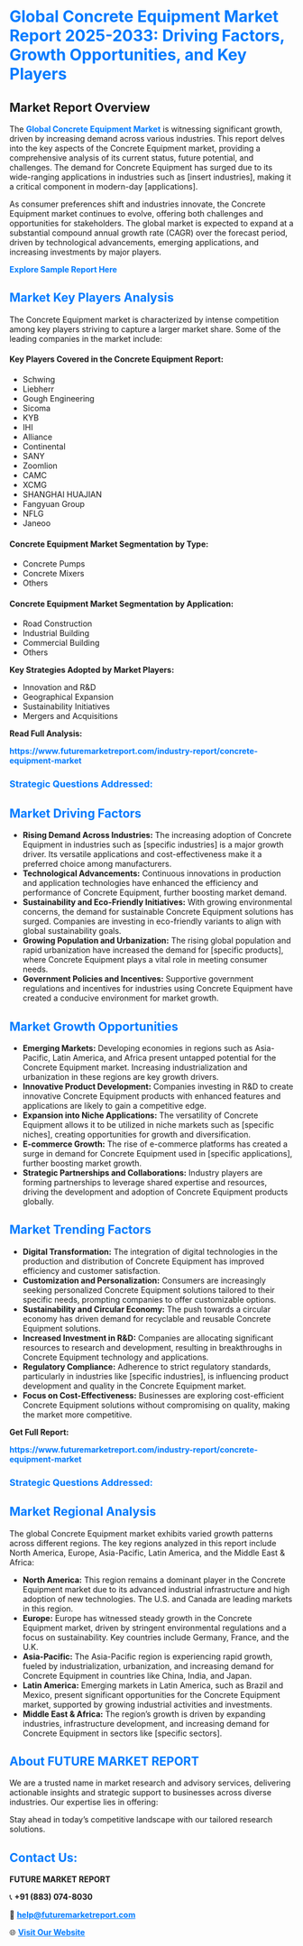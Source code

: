 <h1 style="color: #007BFF;">Global Concrete Equipment Market Report 2025-2033: Driving Factors, Growth Opportunities, and Key Players</h1>

<section id="overview">
<h2>Market Report Overview</h2>
<p>The <a href="https://www.futuremarketreport.com/industry-report/concrete-equipment-market" style="color: #007BFF; text-decoration: none;"><strong>Global Concrete Equipment Market</strong></a> is witnessing significant growth, driven by increasing demand across various industries. This report delves into the key aspects of the Concrete Equipment market, providing a comprehensive analysis of its current status, future potential, and challenges. The demand for Concrete Equipment has surged due to its wide-ranging applications in industries such as [insert industries], making it a critical component in modern-day [applications].</p>
<p>As consumer preferences shift and industries innovate, the Concrete Equipment market continues to evolve, offering both challenges and opportunities for stakeholders. The global market is expected to expand at a substantial compound annual growth rate (CAGR) over the forecast period, driven by technological advancements, emerging applications, and increasing investments by major players.</p>
</section>

<section id="overview">
<p><a href="https://www.futuremarketreport.com/request-sample/reportId=60090" style="color: #007BFF; text-decoration: none;"><strong>Explore Sample Report Here</strong></a></p>
</section>

<section id="key-players">
<h2 style="color: #007BFF;">Market Key Players Analysis</h2>
<p>The Concrete Equipment market is characterized by intense competition among key players striving to capture a larger market share. Some of the leading companies in the market include:</p>
<h4>Key Players Covered in the Concrete Equipment Report:</h4>
<ul><li>Schwing</li><li>Liebherr</li><li>Gough Engineering</li><li>Sicoma</li><li>KYB</li><li>IHI</li><li>Alliance</li><li>Continental</li><li>SANY</li><li>Zoomlion</li><li>CAMC</li><li>XCMG</li><li>SHANGHAI HUAJIAN</li><li>Fangyuan Group</li><li>NFLG</li><li>Janeoo</li></ul>
<h4>Concrete Equipment Market Segmentation by Type:</h4>
<ul><li>Concrete Pumps</li><li>Concrete Mixers</li><li>Others</li></ul>

<h4>Concrete Equipment Market Segmentation by Application:</h4>
<ul><li>Road Construction</li><li>Industrial Building</li><li>Commercial Building</li><li>Others</li></ul>
<p><strong>Key Strategies Adopted by Market Players:</strong></p>
<ul>
<li>Innovation and R&D</li>
<li>Geographical Expansion</li>
<li>Sustainability Initiatives</li>
<li>Mergers and Acquisitions</li>
</ul>
</section>

<section>
<p><strong>Read Full Analysis: </strong></p><a href="https://www.futuremarketreport.com/industry-report/concrete-equipment-market" style="color: #007BFF; text-decoration: none;"><strong>https://www.futuremarketreport.com/industry-report/concrete-equipment-market</strong></a>
<h3 style="color: #007BFF;">Strategic Questions Addressed:</h3>
</section>

<section id="driving-factors">
<h2 style="color: #007BFF;">Market Driving Factors</h2>
<ul>
<li><strong>Rising Demand Across Industries:</strong> The increasing adoption of Concrete Equipment in industries such as [specific industries] is a major growth driver. Its versatile applications and cost-effectiveness make it a preferred choice among manufacturers.</li>
<li><strong>Technological Advancements:</strong> Continuous innovations in production and application technologies have enhanced the efficiency and performance of Concrete Equipment, further boosting market demand.</li>
<li><strong>Sustainability and Eco-Friendly Initiatives:</strong> With growing environmental concerns, the demand for sustainable Concrete Equipment solutions has surged. Companies are investing in eco-friendly variants to align with global sustainability goals.</li>
<li><strong>Growing Population and Urbanization:</strong> The rising global population and rapid urbanization have increased the demand for [specific products], where Concrete Equipment plays a vital role in meeting consumer needs.</li>
<li><strong>Government Policies and Incentives:</strong> Supportive government regulations and incentives for industries using Concrete Equipment have created a conducive environment for market growth.</li>
</ul>
</section>

<section id="growth-opportunities">
<h2 style="color: #007BFF;">Market Growth Opportunities</h2>
<ul>
<li><strong>Emerging Markets:</strong> Developing economies in regions such as Asia-Pacific, Latin America, and Africa present untapped potential for the Concrete Equipment market. Increasing industrialization and urbanization in these regions are key growth drivers.</li>
<li><strong>Innovative Product Development:</strong> Companies investing in R&D to create innovative Concrete Equipment products with enhanced features and applications are likely to gain a competitive edge.</li>
<li><strong>Expansion into Niche Applications:</strong> The versatility of Concrete Equipment allows it to be utilized in niche markets such as [specific niches], creating opportunities for growth and diversification.</li>
<li><strong>E-commerce Growth:</strong> The rise of e-commerce platforms has created a surge in demand for Concrete Equipment used in [specific applications], further boosting market growth.</li>
<li><strong>Strategic Partnerships and Collaborations:</strong> Industry players are forming partnerships to leverage shared expertise and resources, driving the development and adoption of Concrete Equipment products globally.</li>
</ul>
</section>

<section id="trending-factors">
<h2 style="color: #007BFF;">Market Trending Factors</h2>
<ul>
<li><strong>Digital Transformation:</strong> The integration of digital technologies in the production and distribution of Concrete Equipment has improved efficiency and customer satisfaction.</li>
<li><strong>Customization and Personalization:</strong> Consumers are increasingly seeking personalized Concrete Equipment solutions tailored to their specific needs, prompting companies to offer customizable options.</li>
<li><strong>Sustainability and Circular Economy:</strong> The push towards a circular economy has driven demand for recyclable and reusable Concrete Equipment solutions.</li>
<li><strong>Increased Investment in R&D:</strong> Companies are allocating significant resources to research and development, resulting in breakthroughs in Concrete Equipment technology and applications.</li>
<li><strong>Regulatory Compliance:</strong> Adherence to strict regulatory standards, particularly in industries like [specific industries], is influencing product development and quality in the Concrete Equipment market.</li>
<li><strong>Focus on Cost-Effectiveness:</strong> Businesses are exploring cost-efficient Concrete Equipment solutions without compromising on quality, making the market more competitive.</li>
</ul>
</section>

<section>
<p><strong>Get Full Report: </strong></p><a href="https://www.futuremarketreport.com/industry-report/concrete-equipment-market" style="color: #007BFF; text-decoration: none;"><strong>https://www.futuremarketreport.com/industry-report/concrete-equipment-market</strong></a>
<h3 style="color: #007BFF;">Strategic Questions Addressed:</h3>
</section>


<section id="regional-analysis">
<h2 style="color: #007BFF;">Market Regional Analysis</h2>
<p>The global Concrete Equipment market exhibits varied growth patterns across different regions. The key regions analyzed in this report include North America, Europe, Asia-Pacific, Latin America, and the Middle East & Africa:</p>
<ul>
<li><strong>North America:</strong> This region remains a dominant player in the Concrete Equipment market due to its advanced industrial infrastructure and high adoption of new technologies. The U.S. and Canada are leading markets in this region.</li>
<li><strong>Europe:</strong> Europe has witnessed steady growth in the Concrete Equipment market, driven by stringent environmental regulations and a focus on sustainability. Key countries include Germany, France, and the U.K.</li>
<li><strong>Asia-Pacific:</strong> The Asia-Pacific region is experiencing rapid growth, fueled by industrialization, urbanization, and increasing demand for Concrete Equipment in countries like China, India, and Japan.</li>
<li><strong>Latin America:</strong> Emerging markets in Latin America, such as Brazil and Mexico, present significant opportunities for the Concrete Equipment market, supported by growing industrial activities and investments.</li>
<li><strong>Middle East & Africa:</strong> The region’s growth is driven by expanding industries, infrastructure development, and increasing demand for Concrete Equipment in sectors like [specific sectors].</li>
</ul>
</section>

<footer>
<h2 style="color: #007BFF;">About FUTURE MARKET REPORT</h2>
<p>We are a trusted name in market research and advisory services, delivering actionable insights and strategic support to businesses across diverse industries. Our expertise lies in offering:</p>

<p>Stay ahead in today’s competitive landscape with our tailored research solutions.</p>

<h2 style="color: #007BFF;">Contact Us:</h2>
<p><strong>FUTURE MARKET REPORT</strong></p>
<p>📞 <strong>+91 (883) 074-8030</strong></p>
<p>📧 <strong><a href="mailto:help@futuremarketreport.com" style="color: #007BFF;">help@futuremarketreport.com</a></strong></p>
<p>🌐 <strong><a href="https://www.futuremarketreport.com/" style="color: #007BFF;">Visit Our Website</a></strong></p>
</footer>